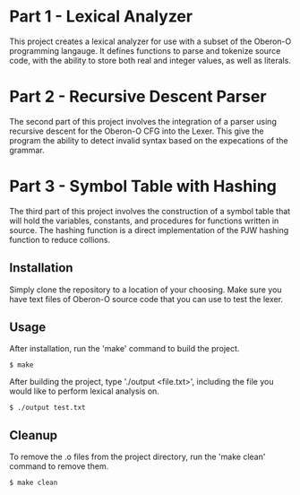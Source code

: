 # Part 1 - Lexical Analyzer

This project creates a lexical analyzer for use with a subset of the Oberon-O programming langauge.
It defines functions to parse and tokenize source code, with the ability to store both real and integer values,
as well as literals.

# Part 2 - Recursive Descent Parser
The second part of this project involves the integration of a parser using recursive descent for the Oberon-O CFG into the Lexer. This give the program the ability to detect invalid syntax based on the expecations of the grammar.

# Part 3 - Symbol Table with Hashing
The third part of this project involves the construction of a symbol table that will hold the variables, constants, and procedures
for functions written in source. The hashing function is a direct implementation of the PJW hashing function to reduce collions.

## Installation

Simply clone the repository to a location of your choosing.
Make sure you have text files of Oberon-O source code that you can use to test the lexer.

## Usage

After installation, run the 'make' command to build the project.

```
$ make
```

After building the project, type './output <file.txt>', including the file you would like to perform lexical analysis on.
```
$ ./output test.txt
```

## Cleanup

To remove the .o files from the project directory, run the 'make clean' command to remove them.

```
$ make clean
```
